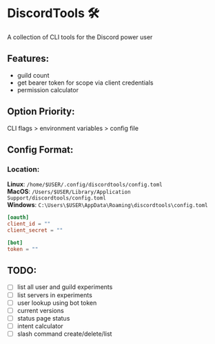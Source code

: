 <h1>DiscordTools 🛠</h1>

A collection of CLI tools for the Discord power user

## Features:
- guild count
- get bearer token for scope via client credentials
- permission calculator

## Option Priority:
CLI flags > environment variables > config file

## Config Format:
### Location:
**Linux**: `/home/$USER/.config/discordtools/config.toml` \
**MacOS**: `/Users/$USER/Library/Application Support/discordtools/config.toml` \
**Windows**: `C:\Users\$USER\AppData\Roaming\discordtools\config.toml`

```toml
[oauth]
client_id = ""
client_secret = ""

[bot]
token = ""
```

## TODO:
- [ ] list all user and guild experiments
- [ ] list servers in experiments
- [ ] user lookup using bot token
- [ ] current versions
- [ ] status page status
- [ ] intent calculator
- [ ] slash command create/delete/list
